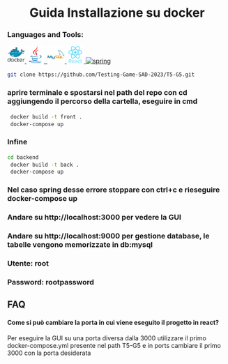 <h1 align="center"> Guida Installazione su docker</h1>

<p align="left">
</p>

<h3 align="left">Languages and Tools:</h3>
<p align="left"> <a href="https://www.docker.com/" target="_blank" rel="noreferrer"> <img src="https://raw.githubusercontent.com/devicons/devicon/master/icons/docker/docker-original-wordmark.svg" alt="docker" width="40" height="40"/> </a> <a href="https://www.java.com" target="_blank" rel="noreferrer"> <img src="https://raw.githubusercontent.com/devicons/devicon/master/icons/java/java-original.svg" alt="java" width="40" height="40"/> </a> <a href="https://developer.mozilla.org/en-US/docs/Web/JavaScript" target="_blank" rel="noreferrer"> <img href="https://www.mysql.com/" target="_blank" rel="noreferrer"> <img src="https://raw.githubusercontent.com/devicons/devicon/master/icons/mysql/mysql-original-wordmark.svg" alt="mysql" width="40" height="40"/> </a> <a href="https://reactjs.org/" target="_blank" rel="noreferrer"> <img src="https://raw.githubusercontent.com/devicons/devicon/master/icons/react/react-original-wordmark.svg" alt="react" width="40" height="40"/> </a> <a href="https://spring.io/" target="_blank" rel="noreferrer"> <img src="https://www.vectorlogo.zone/logos/springio/springio-icon.svg" alt="spring" width="40" height="40"/> </a> </p>





```bash
git clone https://github.com/Testing-Game-SAD-2023/T5-G5.git
```
### aprire terminale e spostarsi nel path del repo con cd aggiungendo il percorso della cartella, eseguire in cmd
```bash
 docker build -t front .
 docker-compose up
```
### Infine
```bash
cd backend
 docker build -t back .
 docker-compose up
```
 
### Nel caso spring desse errore stoppare con ctrl+c e rieseguire docker-compose up
### Andare su http://localhost:3000 per vedere la GUI
### Andare su http://localhost:9000 per gestione database, le tabelle vengono memorizzate in db:mysql
### Utente: root 
### Password: rootpassword

## FAQ

#### Come si può cambiare la porta in cui viene eseguito il progetto in react? 

Per eseguire la GUI su una porta diversa dalla 3000 utilizzare il primo docker-compose.yml presente nel path T5-G5 e in ports cambiare il primo 3000 con la porta desiderata











